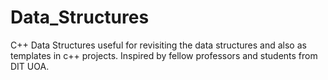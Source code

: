 # Data_Structures

C++ Data Structures useful for revisiting the data structures and also as templates in c++ projects. Inspired by fellow professors and students from DIT UOA.
